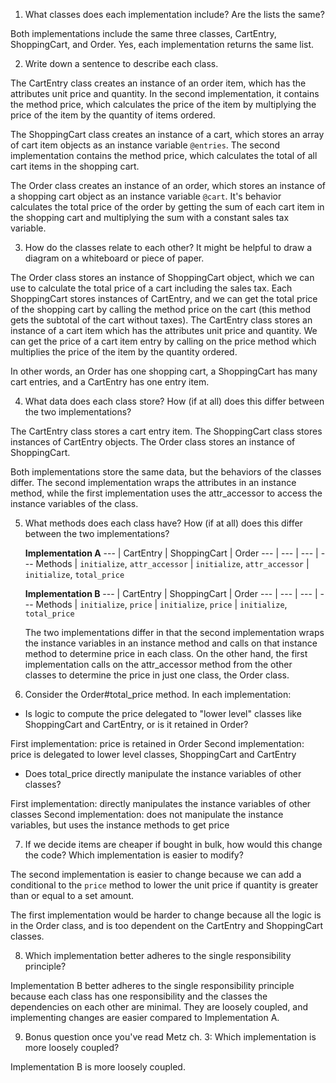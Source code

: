 1. What classes does each implementation include? Are the lists the same?

  Both implementations include the same three classes, CartEntry, ShoppingCart, and Order. Yes, each implementation returns the same list.


2. Write down a sentence to describe each class.

  The CartEntry class creates an instance of an order item, which has the attributes unit price and quantity. In the second implementation, it contains the method price, which calculates the price of the item by multiplying the price of the item by the quantity of items ordered.

  The ShoppingCart class creates an instance of a cart, which stores an array of cart item objects as an instance variable `@entries`. The second implementation contains the method price, which calculates the total of all cart items in the shopping cart.

  The Order class creates an instance of an order, which stores an instance of a shopping cart object as an instance variable `@cart`. It's behavior calculates the total price of the order by getting the sum of each cart item in the shopping cart and multiplying the sum with a constant sales tax variable.



3. How do the classes relate to each other? It might be helpful to draw a diagram on a whiteboard or piece of paper.

  The Order class stores an instance of ShoppingCart object, which we can use to calculate the total price of a cart including the sales tax. Each ShoppingCart stores instances of CartEntry, and we can get the total price of the shopping cart by calling the method price on the cart (this method gets the subtotal of the cart without taxes). The CartEntry class stores an instance of a cart item which has the attributes unit price and quantity. We can get the price of a cart item entry by calling on the price method which multiplies the price of the item by the quantity ordered.

  In other words, an Order has one shopping cart, a ShoppingCart has many cart entries, and a CartEntry has one entry item.


4. What data does each class store? How (if at all) does this differ between the two implementations?

  The CartEntry class stores a cart entry item.
  The ShoppingCart class stores instances of CartEntry objects.
  The Order class stores an instance of ShoppingCart.

  Both implementations store the same data, but the behaviors of the classes differ. The second implementation wraps the attributes in an instance method, while the first implementation uses the attr_accessor to access the instance variables of the class.

5. What methods does each class have? How (if at all) does this differ between the two implementations?

    **Implementation A**
    --- | CartEntry | ShoppingCart | Order
    --- | --- | --- | ---
    Methods | `initialize`, `attr_accessor` | `initialize`, `attr_accessor` | `initialize`, `total_price`

    **Implementation B**
    --- | CartEntry | ShoppingCart | Order
    --- | --- | --- | ---
    Methods | `initialize`, `price` | `initialize`, `price` | `initialize`, `total_price`

    The two implementations differ in that the second implementation wraps the instance variables in an instance method and calls on that instance method to determine price in each class. On the other hand, the first implementation calls on the attr_accessor method from the other classes to determine the price in just one class, the Order class.


6. Consider the Order#total_price method. In each implementation:

  * Is logic to compute the price delegated to "lower level" classes like ShoppingCart and CartEntry, or is it retained in Order?

  First implementation: price is retained in Order
  Second implementation: price is delegated to lower level classes, ShoppingCart and CartEntry


  * Does total_price directly manipulate the instance variables of other classes?

  First implementation: directly manipulates the instance variables of other classes
  Second implementation: does not manipulate the instance variables, but uses the instance methods to get price


7. If we decide items are cheaper if bought in bulk, how would this change the code? Which implementation is easier to modify?

  The second implementation is easier to change because we can add a conditional to the `price` method to lower the unit price if quantity is greater than or equal to a set amount.

  The first implementation would be harder to change because all the logic is in the Order class, and is too dependent on the CartEntry and ShoppingCart classes.



8. Which implementation better adheres to the single responsibility principle?

  Implementation B better adheres to the single responsibility principle because each class has one responsibility and the classes the dependencies on each other are minimal. They are loosely coupled, and implementing changes are easier compared to Implementation A.



9. Bonus question once you've read Metz ch. 3: Which implementation is more loosely coupled?

  Implementation B is more loosely coupled. 
